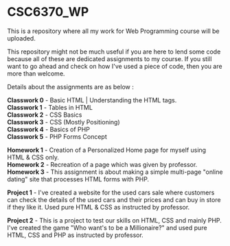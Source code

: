 # CSC6370_WP


This is a repository where all my work for Web Programming course will be uploaded.



This repository might not be much useful if you are here to lend some code because all of these are dedicated assignments to my course. If you still want to go ahead and check on how I've used a piece of code, then you are more than welcome. 

Details about the assignments are as below :

**Classwork 0** - Basic HTML | Understanding the HTML tags. <br>
**Classwork 1** - Tables in HTML <br>
**Classwork 2** - CSS Basics <br>
**Classwork 3** - CSS (Mostly Positioning) <br>
**Classwork 4** - Basics of PHP <br>
**Classwork 5** - PHP Forms Concept



**Homework 1** - Creation of a Personalized Home page for myself using HTML & CSS only.<br>
**Homework 2** - Recreation of a page which was given by professor.
**Homework 3** - This assignment is about making a simple multi-page "online dating" site that processes HTML forms with PHP. 



**Project 1** - I've created a website for the used cars sale where customers can check the details of the used cars and their prices and can buy in store if they like it. Used pure HTML & CSS as instructed by professor.

**Project 2** - This is a project to test our skills on HTML, CSS and mainly PHP. I've created the game "Who want's to be a Millionaire?" and used pure HTML, CSS and PHP as instructed by professor.
